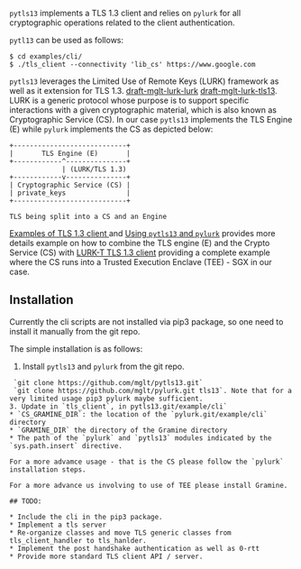 `pytls13` implements a TLS 1.3 client and relies on `pylurk` for all cryptographic operations related to the client authentication. 
 
`pytl13` can be used as follows:
 
```
$ cd examples/cli/
$ ./tls_client --connectivity 'lib_cs' https://www.google.com
```

`pytls13` leverages the Limited Use of Remote Keys (LURK) framework as well as it extension for TLS 1.3. [draft-mglt-lurk-lurk](https://datatracker.ietf.org/doc/draft-mglt-lurk-lurk/) [draft-mglt-lurk-tls13](https://datatracker.ietf.org/doc/draft-mglt-lurk-tls13/).
LURK is a generic protocol whose purpose is to support specific interactions with a given cryptographic material, which is also known as Cryptographic Service (CS). In our case `pytls13` implements the TLS Engine (E) while `pylurk` implements the CS as depicted below:

```
+----------------------------+
|       TLS Engine (E)       |
+------------^---------------+
             | (LURK/TLS 1.3)
+------------v---------------+
| Cryptographic Service (CS) |
| private_keys               |
+----------------------------+

TLS being split into a CS and an Engine
```

[Examples of TLS 1.3 client ]() and [Using `pytls13` and `pylurk`]() provides more details example on how to combine the TLS engine (E) and the Crypto Service (CS) with [LURK-T TLS 1.3 client]() providing a complete example where the CS runs into a Trusted Execution Enclave (TEE) - SGX in our case. 

## Installation

Currently the cli scripts are not installed via pip3 package, so one need to install it manually from the git repo.

The simple installation is as follows:
1. Install `pytls13` and `pylurk` from the git repo.
  ```
   `git clone https://github.com/mglt/pytls13.git`
   `git clone https://github.com/mglt/pylurk.git tls13`. Note that for a very limited usage pip3 pylurk maybe sufficient. 
3. Update in `tls_client`, in pytls13.git/example/cli`
  * `CS_GRAMINE_DIR`: the location of the `pylurk.git/example/cli` directory
  * `GRAMINE_DIR` the directory of the Gramine directory
  * The path of the `pylurk` and `pytls13` modules indicated by the `sys.path.insert` directive.

For a more advamce usage - that is the CS please follow the `pylurk` installation steps.

For a more advance us involving to use of TEE please install Gramine.

## TODO:

* Include the cli in the pip3 package.
* Implement a tls server
  * Re-organize classes and move TLS generic classes from tls_client_handler to tls_hanlder. 
* Implement the post handshake authentication as well as 0-rtt
* Provide more standard TLS client API / server.  
